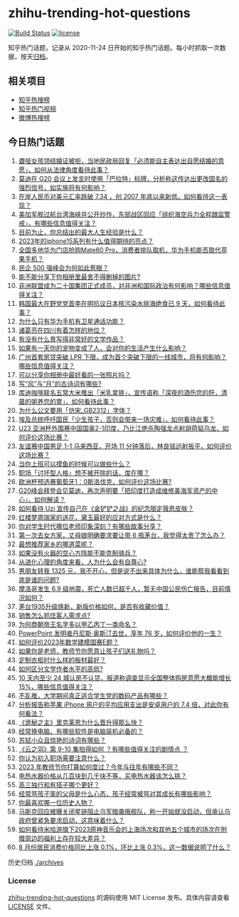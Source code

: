 # zhihu-trending-hot-questions

[![Build Status](https://github.com/justjavac/zhihu-trending-hot-questions/workflows/ci/badge.svg?branch=master)](https://github.com/justjavac/zhihu-trending-hot-questions/actions)
[![license](https://img.shields.io/github/license/justjavac/zhihu-trending-hot-questions)](https://github.com/justjavac/zhihu-trending-hot-questions/blob/master/LICENSE)

知乎热门话题，记录从 2020-11-24
日开始的知乎热门话题。每小时抓取一次数据，按天[归档](./archives)。

## 相关项目

- [知乎热搜榜](https://github.com/justjavac/zhihu-trending-top-search)
- [知乎热门视频](https://github.com/justjavac/zhihu-trending-hot-video)
- [微博热搜榜](https://github.com/justjavac/weibo-trending-hot-search)

## 今日热门话题

<!-- BEGIN -->
<!-- 最后更新时间 Sun Sep 10 2023 04:13:41 GMT+0800 (China Standard Time) -->

1. [聋哑女孩领结婚证被拒，当地民政局回复「必须能自主表达出自愿结婚的意愿」，如何从法律角度看待此事？](https://www.zhihu.com/question/621255476)
1. [莫迪在 G20 会议上发言时使用「巴拉特」标牌，分析称这传达出更改国名的强烈信号，如实施将有何影响？](https://www.zhihu.com/question/621250528)
1. [在岸人民币对美元汇率跌破 7.34 ，创 2007 年底以来新低，如何看待这一表现？](https://www.zhihu.com/question/621059271)
1. [美加军舰过航台湾海峡并公开炒作，东部战区回应「组织海空兵力全程跟监警戒」，有哪些信息值得关注？](https://www.zhihu.com/question/621272688)
1. [目前为止，你总结出的最大人生经验是什么？](https://www.zhihu.com/question/313830485)
1. [2023年的iphone15系列有什么值得期待的亮点？](https://www.zhihu.com/question/603719986)
1. [全国多地华为门店抢购Mate60 Pro，消费者排队取机，华为手机能否取代苹果手机？](https://www.zhihu.com/question/620452553)
1. [民企 500 强峰会为何如此惹眼？](https://www.zhihu.com/question/621089865)
1. [能不能分享下你相册里最舍不得删掉的图片?](https://www.zhihu.com/question/618611321)
1. [非洲联盟成为二十国集团正式成员，对非洲和国际政治有何影响？哪些信息值得关注？](https://www.zhihu.com/question/621243259)
1. [韩国最大在野党党首李在明抗议日本核污染水排海绝食已 9 天，如何看待此事？](https://www.zhihu.com/question/621132572)
1. [为什么只有华为手机有卫星通话功能？](https://www.zhihu.com/question/620650248)
1. [诸葛亮在四川有着怎样的地位？](https://www.zhihu.com/question/314045605)
1. [有没有什么景写得非常好的文学作品？](https://www.zhihu.com/question/620048426)
1. [如果有一天你的宠物变成了人，会对你的生活产生什么影响？](https://www.zhihu.com/question/613204157)
1. [广州首套房贷突破 LPR 下限，成为首个突破下限的一线城市，将有何影响？哪些信息值得关注？](https://www.zhihu.com/question/621268643)
1. [可以分享你相册中最好看的一张照片吗？](https://www.zhihu.com/question/621131299)
1. [写“风”与“月”的古诗词有哪些?](https://www.zhihu.com/question/621210058)
1. [库迪咖啡联名五常大米推出「米乳拿铁」，宣传语称「深夜的酒伤您的肝，清晨的粥养您的胃」，如何看待此事？](https://www.zhihu.com/question/621067626)
1. [为什么公文要用「仿宋_GB2312」字体？](https://www.zhihu.com/question/25563003)
1. [埃及总统呼吁国民「少生孩子，否则会带来一场灾难」，如何看待此事？](https://www.zhihu.com/question/621064756)
1. [U23 亚洲杯外围赛中国国奥2-1印度，乃比江绝杀陶强龙点射胡荷韬乌龙，如何评价这场比赛？](https://www.zhihu.com/question/621286457)
1. [友谊赛中国男足 1-1 马来西亚，开场 11 分钟落后，林良铭远射扳平，如何评价这场比赛？](https://www.zhihu.com/question/621268641)
1. [当你上班可以摸鱼的时候可以做些什么？](https://www.zhihu.com/question/365629693)
1. [职场「讨坏型人格」想不被开除的话，度在哪？](https://www.zhihu.com/question/620997194)
1. [欧洲杯预选赛葡萄牙1：0斯洛伐克，如何评价这场比赛?](https://www.zhihu.com/question/621213597)
1. [G20峰会拜登会见莫迪，再次声明要「把印度打造成维修美海军资产的中心」，如何解读？](https://www.zhihu.com/question/621248651)
1. [如何看待 Uzi 宣传自己在《金铲铲之战》的纪念限定薇恩皮肤？](https://www.zhihu.com/question/621164815)
1. [红楼梦周瑞家的送花，黛玉最好的应对方式是什么？](https://www.zhihu.com/question/620263291)
1. [你对学生时代哪位老师印象深刻？有哪些故事分享？](https://www.zhihu.com/question/621125277)
1. [第一次去女方家，丈母娘明确要求要让带 6 瓶茅台，我觉得太贵了怎么办？](https://www.zhihu.com/question/618374878)
1. [最想推荐家乡的哪道菜呢？](https://www.zhihu.com/question/621022726)
1. [如果没有火器的空心方阵能不能克制骑兵？](https://www.zhihu.com/question/25420331)
1. [从进化心理的角度来看，人为什么会有自尊心?](https://www.zhihu.com/question/620813963)
1. [男朋友转我 1325 元，我不开心，但是说不出来具体为什么，谁能帮我看看到底是谁的问题?](https://www.zhihu.com/question/620112583)
1. [摩洛哥发生 6.9 级地震，死亡人数已超千人，暂无中国公民伤亡报告，目前情况如何？](https://www.zhihu.com/question/621221119)
1. [茅台1935升级焕新，新版价格如何，是否有收藏价值？](https://www.zhihu.com/question/621057777)
1. [销售怎么抓住客人需求点?](https://www.zhihu.com/question/620420083)
1. [为何商朝帝王名字多以甲乙丙丁一类命名？](https://www.zhihu.com/question/267569501)
1. [PowerPoint 发明者丹尼斯·奥斯汀去世，享年 76 岁，如何评价他的一生？](https://www.zhihu.com/question/621243697)
1. [如何评价2023年数学建模国赛E题？](https://www.zhihu.com/question/620987508)
1. [如果你是老师，教师节你愿意让孩子们送礼物吗？](https://www.zhihu.com/question/620892663)
1. [定制衣柜时什么样的板材最好？](https://www.zhihu.com/question/279778046)
1. [如何区分文学作者水平的高低?](https://www.zhihu.com/question/620368034)
1. [10 天内至少 24 城认房不认贷，报道称调查显示全国整体购房意愿大概能增长15%，哪些信息值得关注？](https://www.zhihu.com/question/621222248)
1. [不乱推，大学期间真正适合学生党的数码产品有哪些？](https://www.zhihu.com/question/621153678)
1. [分析报告称苹果 iPhone 用户的平均应用支出是安卓用户的 7.4 倍，对此你有何看法？](https://www.zhihu.com/question/620880185)
1. [《诡秘之主》里克莱恩为什么晋升得那么快？](https://www.zhihu.com/question/568588216)
1. [经常换电脑，有哪些软件是电脑装机必备的？](https://www.zhihu.com/question/619043850)
1. [苏轼小众且惊艳的诗词有哪些？](https://www.zhihu.com/question/615629764)
1. [《云之羽》第 9-10 集拍得如何 ？有哪些值得关注的剧情点 ？](https://www.zhihu.com/question/620916254)
1. [你认为初入职场需要注意什么？](https://www.zhihu.com/question/620877025)
1. [2023 年教师节你打算如何度过？今年与往年有哪些不同？](https://www.zhihu.com/question/621124449)
1. [电热水器价格从几百块到几千块不等，买电热水器该怎么挑？](https://www.zhihu.com/question/454929503)
1. [高三独行和有搭子哪个更好？](https://www.zhihu.com/question/618147848)
1. [经常骂孩子笨的父母是什么心态，孩子经常被骂对其成长有哪些影响？](https://www.zhihu.com/question/620600983)
1. [你最喜欢哪一位历史人物？](https://www.zhihu.com/question/619035093)
1. [马斯克回应被曝关闭星链阻止乌军暗袭俄舰队，称一开始就没启动，但承认乌政府曾紧急要求启动，这意味着什么？](https://www.zhihu.com/question/621090799)
1. [如何看待米哈游旗下2023原神音乐会的上海场次和其他五个城市的场次在附赠周边的福利上存在较大差异？](https://www.zhihu.com/question/621187579)
1. [8 月份居民消费价格同比上涨 0.1%，环比上涨 0.3%，这一数据说明了什么？](https://www.zhihu.com/question/621219921)

<!-- END -->

历史归档 [./archives](./archives)

### License

[zhihu-trending-hot-questions](https://github.com/justjavac/zhihu-trending-hot-questions)
的源码使用 MIT License 发布。具体内容请查看 [LICENSE](./LICENSE) 文件。
